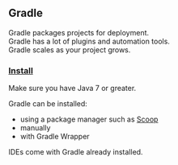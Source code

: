 ## Gradle

Gradle packages projects for deployment.  
Gradle has a lot of plugins and automation tools.  
Gradle scales as your project grows.  

### [Install](https://gradle.org/install/)

Make sure you have Java 7 or greater.  

Gradle can be installed:  
* using a package manager such as [Scoop](https://github.com/MislavJaksic/Knowledge-Repository/Scoop)
* manually
* with Gradle Wrapper

IDEs come with Gradle already installed.  